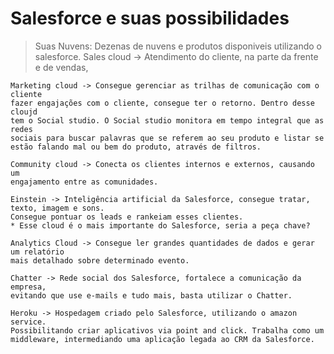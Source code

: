 # Salesforce e suas possibilidades

> Suas Nuvens: 
    Dezenas de nuvens e produtos disponiveis utilizando o salesforce.
    Sales cloud -> Atendimento do cliente, na parte da frente e de vendas, 

    Marketing cloud -> Consegue gerenciar as trilhas de comunicação com o cliente
    fazer engajações com o cliente, consegue ter o retorno. Dentro desse cloujd
    tem o Social studio. O Social studio monitora em tempo integral que as redes
    sociais para buscar palavras que se referem ao seu produto e listar se 
    estão falando mal ou bem do produto, através de filtros.

    Community cloud -> Conecta os clientes internos e externos, causando um 
    engajamento entre as comunidades. 

    Einstein -> Inteligência artificial da Salesforce, consegue tratar, texto, imagem e sons.
    Consegue pontuar os leads e rankeiam esses clientes.
    * Esse cloud é o mais importante do Salesforce, seria a peça chave? 

    Analytics Cloud -> Consegue ler grandes quantidades de dados e gerar um relatório
    mais detalhado sobre determinado evento.

    Chatter -> Rede social dos Salesforce, fortalece a comunicação da empresa,
    evitando que use e-mails e tudo mais, basta utilizar o Chatter.

    Heroku -> Hospedagem criado pelo Salesforce, utilizando o amazon service.
    Possibilitando criar aplicativos via point and click. Trabalha como um middleware, intermediando uma aplicação legada ao CRM da Salesforce.

    

